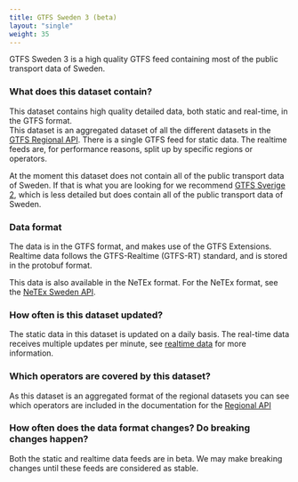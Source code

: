 ```yaml
---
title: GTFS Sweden 3 (beta)
layout: "single"
weight: 35
---
```


GTFS Sweden 3 is a high quality GTFS feed containing most of the public transport data of Sweden. 

### What does this dataset contain?

This dataset contains high quality detailed data, both static and real-time, in the GTFS format.  
This dataset is an aggregated dataset of all the different datasets in the [GTFS Regional API](/api/trafiklab-apis/gtfs-regional/).
There is a single GTFS feed for static data. The realtime feeds are, for performance reasons, split up by specific regions or operators. 

At the moment this dataset does not contain all of the public transport data of Sweden.
If that is what you are looking for we recommend [GTFS Sverige 2](/api/trafiklab-apis/gtfs-sverige-2/), which is less detailed but does contain all of the public transport data of Sweden.

### Data format

The data is in the GTFS format, and makes use of the GTFS Extensions. Realtime data follows the GTFS-Realtime
(GTFS-RT) standard, and is stored in the protobuf format.

This data is also available in the NeTEx format. For the NeTEx format, see the 
[NeTEx Sweden API](/api/trafiklab-apis/netex-sweden/).

### How often is this dataset updated?

The static data in this dataset is updated on a daily basis. The real-time data receives multiple updates per minute,
see [realtime data](realtime) for more information.

### Which operators are covered by this dataset?

As this dataset is an aggregated format of the regional datasets you can see which operators are included in the documentation for the [Regional API](/api/trafiklab-apis/gtfs-regional/#which-operators-are-covered-by-this-dataset)

### How often does the data format changes? Do breaking changes happen?

Both the static and realtime data feeds are in beta. We may make breaking changes until these feeds are considered as stable.
